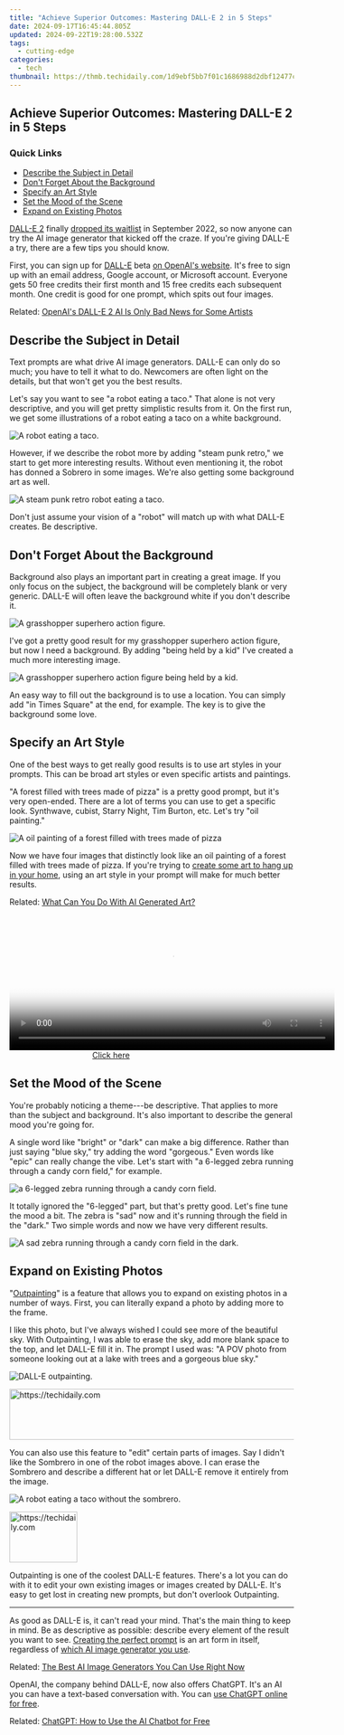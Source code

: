 ```yaml
---
title: "Achieve Superior Outcomes: Mastering DALL-E 2 in 5 Steps"
date: 2024-09-17T16:45:44.805Z
updated: 2024-09-22T19:28:00.532Z
tags:
  - cutting-edge
categories:
  - tech
thumbnail: https://thmb.techidaily.com/1d9ebf5bb7f01c1686988d2dbf12477c216dfe196b34a2ea4b98d961a480d427.jpg
---
```


## Achieve Superior Outcomes: Mastering DALL-E 2 in 5 Steps

### Quick Links

* [Describe the Subject in Detail](https://extra-guidance.techidaily.com/2024-approved-introducing-low-tier-sound-diminution-tricks-with-audacity/)
* [Don't Forget About the Background](https://extra-skills.techidaily.com/updated-key-10-efficient-online-subtitle-editors/)
* [Specify an Art Style](https://article-posts.techidaily.com/new-2024-approved-expert-picks-top-10-rated-gopro-cases-revisited/)
* [Set the Mood of the Scene](https://extra-hints.techidaily.com/pushing-visual-limits-in-depth-analysis-of-video-enhancer-22/)
* [Expand on Existing Photos](https://bypass-frp.techidaily.com/in-2024-how-can-we-bypass-vivo-v29e-frp-by-drfone-android/)

[DALL-E 2](https://extra-hints.techidaily.com/best-practices-for-converting-webp-to-jpg-format-for-2024/) finally [dropped its waitlist](https://video-screen-grab.techidaily.com/new-2024-approved-home-sweet-habitat-6-basic-mc-dwellings-demystified/) in September 2022, so now anyone can try the AI image generator that kicked off the craze. If you're giving DALL-E a try, there are a few tips you should know.

 First, you can sign up for [DALL-E](https://openai.com/dall-e-2/) beta [on OpenAI's website](https://labs.openai.com/auth/signup). It's free to sign up with an email address, Google account, or Microsoft account. Everyone gets 50 free credits their first month and 15 free credits each subsequent month. One credit is good for one prompt, which spits out four images.

Related: [OpenAI's DALL-E 2 AI Is Only Bad News for Some Artists](https://extra-hints.techidaily.com/best-practices-for-converting-webp-to-jpg-format-for-2024/) 

##  Describe the Subject in Detail

 Text prompts are what drive AI image generators. DALL-E can only do so much; you have to tell it what to do. Newcomers are often light on the details, but that won't get you the best results.

 Let's say you want to see "a robot eating a taco." That alone is not very descriptive, and you will get pretty simplistic results from it. On the first run, we get some illustrations of a robot eating a taco on a white background.

![A robot eating a taco.](https://static1.howtogeekimages.com/wordpress/wp-content/uploads/2022/09/2022-09-29_11-43-04.png) 

 However, if we describe the robot more by adding "steam punk retro," we start to get more interesting results. Without even mentioning it, the robot has donned a Sobrero in some images. We're also getting some background art as well.

![A steam punk retro robot eating a taco.](https://static1.howtogeekimages.com/wordpress/wp-content/uploads/2022/09/2022-09-29_12-39-04.png) 

 Don't just assume your vision of a "robot" will match up with what DALL-E creates. Be descriptive.

##  Don't Forget About the Background

 Background also plays an important part in creating a great image. If you only focus on the subject, the background will be completely blank or very generic. DALL-E will often leave the background white if you don't describe it.

![A grasshopper superhero action figure.](https://static1.howtogeekimages.com/wordpress/wp-content/uploads/2022/09/2022-09-29_11-57-04.png) 

 I've got a pretty good result for my grasshopper superhero action figure, but now I need a background. By adding "being held by a kid" I've created a much more interesting image.

![A grasshopper superhero action figure being held by a kid.](https://static1.howtogeekimages.com/wordpress/wp-content/uploads/2022/09/2022-09-29_11-56-57.png) 

 An easy way to fill out the background is to use a location. You can simply add "in Times Square" at the end, for example. The key is to give the background some love.

##  Specify an Art Style

 One of the best ways to get really good results is to use art styles in your prompts. This can be broad art styles or even specific artists and paintings.

 "A forest filled with trees made of pizza" is a pretty good prompt, but it's very open-ended. There are a lot of terms you can use to get a specific look. Synthwave, cubist, Starry Night, Tim Burton, etc. Let's try "oil painting."

![A oil painting of a forest filled with trees made of pizza](https://static1.howtogeekimages.com/wordpress/wp-content/uploads/2022/09/2022-09-29_12-01-06.png) 

 Now we have four images that distinctly look like an oil painting of a forest filled with trees made of pizza. If you're trying to [create some art to hang up in your home](https://technical-tips.techidaily.com/the-ultimate-checklist-pre-purchase-assessments-for-optimal-video-recording-devices/), using an art style in your prompt will make for much better results.

Related: [What Can You Do With AI Generated Art?](https://technical-tips.techidaily.com/the-ultimate-checklist-pre-purchase-assessments-for-optimal-video-recording-devices/) 

<!-- affiliate ads begin -->
<span id="1983551">
					<video width="576" height="240" style="cursor:pointer"
           poster="//a.impactradius-go.com/display-clicktoplayimage/1983551.png"
           onclick="if(!this.playClicked){this.play();this.setAttribute('controls',true);this.playClicked=true;}">
	   <source src="//a.impactradius-go.com/display-ad/22993-1983551">
	   <img src="//a.impactradius-go.com/display-clicktoplayimage/1983551.png" style="border: none; height: 100%; width: 100%; object-fit: contain">
	</video>
	<div style="width:360px;text-align:center"><a href="javascript:window.open(decodeURIComponent('https%3A%2F%2Fhomestyler.sjv.io%2Fc%2F5597632%2F1983551%2F22993'), '_blank');void(0);">Click here</a></div>
</span>
<img height="0" width="0" src="https://imp.pxf.io/i/5597632/1983551/22993" style="position:absolute;visibility:hidden;" border="0" />
<!-- affiliate ads end -->

##  Set the Mood of the Scene

 You're probably noticing a theme---be descriptive. That applies to more than the subject and background. It's also important to describe the general mood you're going for.

 A single word like "bright" or "dark" can make a big difference. Rather than just saying "blue sky," try adding the word "gorgeous." Even words like "epic" can really change the vibe. Let's start with "a 6-legged zebra running through a candy corn field," for example.

![a 6-legged zebra running through a candy corn field.](https://static1.howtogeekimages.com/wordpress/wp-content/uploads/2022/09/2022-09-29_12-13-54.png) 

 It totally ignored the "6-legged" part, but that's pretty good. Let's fine tune the mood a bit. The zebra is "sad" now and it's running through the field in the "dark." Two simple words and now we have very different results.

![A sad zebra running through a candy corn field in the dark.](https://static1.howtogeekimages.com/wordpress/wp-content/uploads/2022/09/2022-09-29_12-15-54.png) 

##  Expand on Existing Photos

 "[Outpainting](https://openai.com/blog/dall-e-introducing-outpainting/)" is a feature that allows you to expand on existing photos in a number of ways. First, you can literally expand a photo by adding more to the frame.

 I like this photo, but I've always wished I could see more of the beautiful sky. With Outpainting, I was able to erase the sky, add more blank space to the top, and let DALL-E fill it in. The prompt I used was: "A POV photo from someone looking out at a lake with trees and a gorgeous blue sky."

![DALL-E outpainting.](https://static1.howtogeekimages.com/wordpress/wp-content/uploads/2022/09/dall-e-outpainting.png) 

<!-- affiliate ads begin -->
<a href="https://appsumo.8odi.net/c/5597632/2082526/7443" target="_top" id="2082526">
  <img src="//a.impactradius-go.com/display-ad/7443-2082526" border="0" alt="https://techidaily.com" width="728" height="90"/>
</a>
<img height="0" width="0" src="https://appsumo.8odi.net/i/5597632/2082526/7443" style="position:absolute;visibility:hidden;" border="0" />
<!-- affiliate ads end -->

 You can also use this feature to "edit" certain parts of images. Say I didn't like the Sombrero in one of the robot images above. I can erase the Sombrero and describe a different hat or let DALL-E remove it entirely from the image.

![A robot eating a taco without the sombrero.](https://static1.howtogeekimages.com/wordpress/wp-content/uploads/2022/09/2022-09-29_12-29-15.png) 

<!-- affiliate ads begin -->
<a href="https://25home.pxf.io/c/5597632/2148635/16836" target="_top" id="2148635">
  <img src="//a.impactradius-go.com/display-ad/16836-2148635" border="0" alt="https://techidaily.com" width="120" height="90"/>
</a>
<img height="0" width="0" src="https://25home.pxf.io/i/5597632/2148635/16836" style="position:absolute;visibility:hidden;" border="0" />
<!-- affiliate ads end -->

 Outpainting is one of the coolest DALL-E features. There's a lot you can do with it to edit your own existing images or images created by DALL-E. It's easy to get lost in creating new prompts, but don't overlook Outpainting.

---

 As good as DALL-E is, it can't read your mind. That's the main thing to keep in mind. Be as descriptive as possible: describe every element of the result you want to see. [Creating the perfect prompt](https://screen-mirroring-recording.techidaily.com/updated-2024-approved-quick-tips-making-high-quality-recordings-on-iphone/) is an art form in itself, regardless of [which AI image generator you use](https://fox-info.techidaily.com/new-synthesize-stellar-titles-using-ai-insights/).

Related: [The Best AI Image Generators You Can Use Right Now](https://fox-info.techidaily.com/new-synthesize-stellar-titles-using-ai-insights/) 

 OpenAI, the company behind DALL-E, now also offers ChatGPT. It's an AI you can have a text-based conversation with. You can [use ChatGPT online for free](https://extra-resources.techidaily.com/new-capture-clarity-editing-insights-for-professional-results/).

Related: [ChatGPT: How to Use the AI Chatbot for Free](https://extra-resources.techidaily.com/new-capture-clarity-editing-insights-for-professional-results/)

<ins class="adsbygoogle"
     style="display:block"
     data-ad-format="autorelaxed"
     data-ad-client="ca-pub-7571918770474297"
     data-ad-slot="1223367746"></ins>

<ins class="adsbygoogle"
     style="display:block"
     data-ad-client="ca-pub-7571918770474297"
     data-ad-slot="8358498916"
     data-ad-format="auto"
     data-full-width-responsive="true"></ins>



